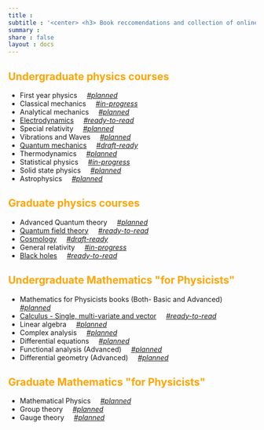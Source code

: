 ```yaml
---
title :
subtitle : '<center> <h3> Book reccomendations and collection of online resources for different topics </h3> </center>'
summary : 
share : false
layout : docs 
---
```




## <span style="color:orange">Undergraduate physics courses </span>

- First year physics    $~~~$  *<u>#planned</u>*
- Classical mechanics $~~~$      *<u>#in-progress</u>*
- Analytical mechanics $~~~$      *<u>#planned</u>*
- [Electrodynamics]({{<ref"ug/ed">}}) $~~~$     *<u>#ready-to-read</u>*
- Special relativity $~~~$      *<u>#planned</u>*
- Vibrations and Waves $~~~$      *<u>#planned</u>*
- [Quantum mechanics]({{<ref"ug/qm">}}) $~~~$      *<u>#draft-ready</u>*
- Thermodynamics $~~~$      *<u>#planned</u>*
- Statistical physics $~~~$      *<u>#in-progress</u>*
- Solid state physics $~~~$      *<u>#planned</u>* 
- Astrophysics $~~~$      *<u>#planned</u>*

## <span style="color:orange"> Graduate physics courses </span>

- Advanced Quantum theory $~~~$     *<u>#planned</u>*
- [Quantum field theory]({{<ref"grad/qft">}})  $~~~$    *<u>#ready-to-read</u>*
- [Cosmology]({{<ref"grad/cosmology">}})  $~~~$    *<u>#draft-ready</u>*
- General relativity $~~~$     *<u>#in-progress</u>*
- [Black holes]({{<ref"grad/bh">}}) $~~~$     *<u>#ready-to-read</u>*

## <span style="color:orange"> Undergraduate Mathematics "for Physicists" </span>

- Mathematics for Physicists books (Both- Basic and Advanced) $~~~$     *<u>#planned</u>*
- [Calculus - Single, multi-variate and vector]({{<ref"math/calculus">}}) $~~~$     *<u>#ready-to-read</u>*
- Linear algebra $~~~$     *<u>#planned</u>*
- Complex analysis $~~~$     *<u>#planned</u>*
- Differential equations  $~~~$    *<u>#planned</u>*
- Functional analysis (Advanced)  $~~~$    *<u>#planned</u>*
- Differential geometry (Advanced) $~~~$      *<u>#planned</u>*

## <span style="color:orange"> Graduate Mathematics "for Physicists" </span>

- Mathematical Physics  $~~~$    *<u>#planned</u>*
- Group theory  $~~~$    *<u>#planned</u>*
- Gauge theory  $~~~$    *<u>#planned</u>*

